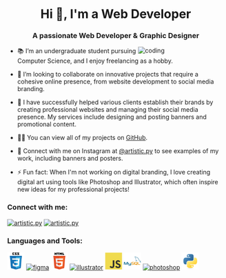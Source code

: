 <h1 align="center">Hi 👋, I'm a Web Developer</h1>
<h3 align="center">A passionate Web Developer & Graphic Designer</h3>

<img align="right" alt="coding" width="200" src="https://user-images.githubusercontent.com/69011963/137184767-79a13ec7-1bb3-4341-a6da-3a149c9c159a.gif">

- 📚 I’m an undergraduate student pursuing Computer Science, and I enjoy freelancing as a hobby.

- 🔗 I’m looking to collaborate on innovative projects that require a cohesive online presence, from website development to social media branding.

- 🤝 I have successfully helped various clients establish their brands by creating professional websites and managing their social media presence. My services include designing and posting banners and promotional content.

- 👨‍💻 You can view all of my projects on [GitHub](https://github.com/artisticpy?tab=projects).

- 🎨 Connect with me on Instagram at [@artistic.py](https://instagram.com/artistic.py) to see examples of my work, including banners and posters.

- ⚡ Fun fact: When I'm not working on digital branding, I love creating digital art using tools like Photoshop and Illustrator, which often inspire new ideas for my professional projects!

<h3 align="left">Connect with me:</h3>
<p align="left">
<a href="https://instagram.com/artistic.py" target="blank"><img align="center" src="https://raw.githubusercontent.com/rahuldkjain/github-profile-readme-generator/master/src/images/icons/Social/instagram.svg" alt="artistic.py" height="30" width="40" /></a>
<a href="https://www.youtube.com/@artisticpy" target="blank"><img align="center" src="https://raw.githubusercontent.com/rahuldkjain/github-profile-readme-generator/master/src/images/icons/Social/youtube.svg" alt="artistic.py" height="30" width="40" /></a>
</p>

<h3 align="left">Languages and Tools:</h3>
<p align="left">
  <a href="https://www.w3schools.com/css/" target="_blank" rel="noreferrer"><img src="https://raw.githubusercontent.com/devicons/devicon/master/icons/css3/css3-original-wordmark.svg" alt="css3" width="40" height="40"/></a>
  <a href="https://www.figma.com/" target="_blank" rel="noreferrer"><img src="https://www.vectorlogo.zone/logos/figma/figma-icon.svg" alt="figma" width="40" height="40"/></a>
  <a href="https://www.w3.org/html/" target="_blank" rel="noreferrer"><img src="https://raw.githubusercontent.com/devicons/devicon/master/icons/html5/html5-original-wordmark.svg" alt="html5" width="40" height="40"/></a>
  <a href="https://www.adobe.com/in/products/illustrator.html" target="_blank" rel="noreferrer"><img src="https://www.google.com/urlsa=i&url=https%3A%2F%2Fen.m.wikipedia.org%2Fwiki%2FFile%3AAdobe_Photoshop_CC_icon.svg&psig=AOvVaw1QuQv2s5p6PgqcT4uuOYUO&ust=1727627252543000&source=images&cd=vfe&opi=89978449&ved=0CBQQjRxqFwoTCKCH-JeH5ogDFQAAAAAdAAAAABAE" alt="illustrator" width="40" height="40"/></a>
  <a href="https://developer.mozilla.org/en-US/docs/Web/JavaScript" target="_blank" rel="noreferrer"><img src="https://raw.githubusercontent.com/devicons/devicon/master/icons/javascript/javascript-original.svg" alt="javascript" width="40" height="40"/></a>
  <a href="https://www.mysql.com/" target="_blank" rel="noreferrer"><img src="https://raw.githubusercontent.com/devicons/devicon/master/icons/mysql/mysql-original-wordmark.svg" alt="mysql" width="40" height="40"/></a>
  <a href="https://www.photoshop.com/en" target="_blank" rel="noreferrer"><img src="https://github.com/stinzer10/icons/blob/main/ps.svg" alt="photoshop" width="40" height="40"/></a>
  <a href="https://www.python.org" target="_blank" rel="noreferrer"><img src="https://raw.githubusercontent.com/devicons/devicon/master/icons/python/python-original.svg" alt="python" width="40" height="40"/></a>
</p>
